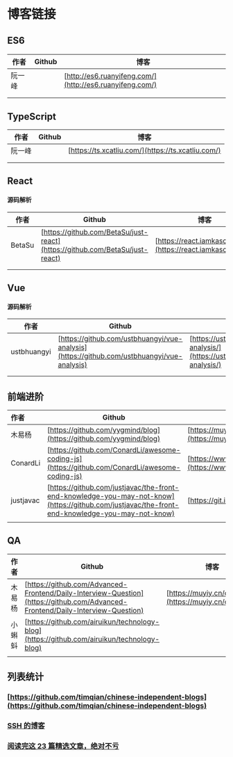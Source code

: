 # 博客链接

## ES6

#### 

| 作者   | Github | 博客                                                     |
| ------ | ------ | -------------------------------------------------------- |
| 阮一峰 |        | [http://es6.ruanyifeng.com/](http://es6.ruanyifeng.com/) |
|        |        |                                                          |
|        |        |                                                          |

## TypeScript



| 作者   | Github | 博客                                               |
| ------ | ------ | -------------------------------------------------- |
| 阮一峰 |        | [https://ts.xcatliu.com/](https://ts.xcatliu.com/) |
|        |        |                                                    |
|        |        |                                                    |

## React



#### 源码解析

| 作者   | Github                                                       | 博客                                                       |
| ------ | ------------------------------------------------------------ | ---------------------------------------------------------- |
| BetaSu | [https://github.com/BetaSu/just-react](https://github.com/BetaSu/just-react) | [https://react.iamkasong.com](https://react.iamkasong.com) |
|        |                                                              |                                                            |
|        |                                                              |                                                            |

## Vue



#### 源码解析

| 作者        | Github                                                       | 博客                                                         |
| ----------- | ------------------------------------------------------------ | ------------------------------------------------------------ |
| ustbhuangyi | [https://github.com/ustbhuangyi/vue-analysis](https://github.com/ustbhuangyi/vue-analysis) | [https://ustbhuangyi.github.io/vue-analysis/](https://ustbhuangyi.github.io/vue-analysis/) |
|             |                                                              |                                                              |
|             |                                                              |                                                              |

## 前端进阶



| 作者      | Github                                                       | 博客                                                         |
| :-------- | ------------------------------------------------------------ | ------------------------------------------------------------ |
| 木易杨    | [https://github.com/yygmind/blog](https://github.com/yygmind/blog) | [https://muyiy.cn/question/](https://muyiy.cn/question/)     |
| ConardLi  | [https://github.com/ConardLi/awesome-coding-js](https://github.com/ConardLi/awesome-coding-js) | [https://www.conardli.top/docs/javascript/](https://www.conardli.top/docs/javascript/) |
| justjavac | [https://github.com/justjavac/the-front-end-knowledge-you-may-not-know](https://github.com/justjavac/the-front-end-knowledge-you-may-not-know) | [https://git.io/fjrsr](https://git.io/fjrsr)                 |
|           |                                                              |                                                              |

## QA



| 作者   | Github                                                       | 博客                                                     |
| ------ | ------------------------------------------------------------ | -------------------------------------------------------- |
| 木易杨 | [https://github.com/Advanced-Frontend/Daily-Interview-Question](https://github.com/Advanced-Frontend/Daily-Interview-Question) | [https://muyiy.cn/question/](https://muyiy.cn/question/) |
| 小蝌蚪 | [https://github.com/airuikun/technology-blog](https://github.com/airuikun/technology-blog) |                                                          |
|        |                                                              |                                                          |



## 列表统计

### [https://github.com/timqian/chinese-independent-blogs](https://github.com/timqian/chinese-independent-blogs)

### [SSH 的博客](https://ssh-blog.vercel.app/652239833/)

### [阅读完这 23 篇精选文章，绝对不亏](https://mp.weixin.qq.com/s/Mt0B_z585G8kfPwYQxXcEw)

